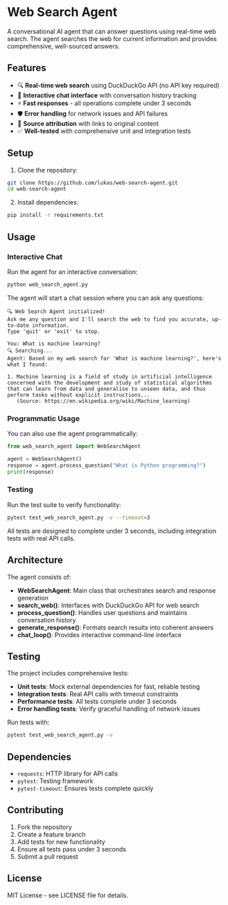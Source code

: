 # Web Search Agent

A conversational AI agent that can answer questions using real-time web search. The agent searches the web for current information and provides comprehensive, well-sourced answers.

## Features

- 🔍 **Real-time web search** using DuckDuckGo API (no API key required)
- 💬 **Interactive chat interface** with conversation history tracking
- ⚡ **Fast responses** - all operations complete under 3 seconds
- 🛡️ **Error handling** for network issues and API failures
- 📝 **Source attribution** with links to original content
- ✅ **Well-tested** with comprehensive unit and integration tests

## Setup

1. Clone the repository:
```bash
git clone https://github.com/lukas/web-search-agent.git
cd web-search-agent
```

2. Install dependencies:
```bash
pip install -r requirements.txt
```

## Usage

### Interactive Chat
Run the agent for an interactive conversation:
```bash
python web_search_agent.py
```

The agent will start a chat session where you can ask any questions:
```
🔍 Web Search Agent initialized!
Ask me any question and I'll search the web to find you accurate, up-to-date information.
Type 'quit' or 'exit' to stop.

You: What is machine learning?
🔍 Searching...
Agent: Based on my web search for 'What is machine learning?', here's what I found:

1. Machine learning is a field of study in artificial intelligence concerned with the development and study of statistical algorithms that can learn from data and generalise to unseen data, and thus perform tasks without explicit instructions...
   (Source: https://en.wikipedia.org/wiki/Machine_learning)
```

### Programmatic Usage
You can also use the agent programmatically:
```python
from web_search_agent import WebSearchAgent

agent = WebSearchAgent()
response = agent.process_question("What is Python programming?")
print(response)
```

### Testing
Run the test suite to verify functionality:
```bash
pytest test_web_search_agent.py -v --timeout=3
```

All tests are designed to complete under 3 seconds, including integration tests with real API calls.

## Architecture

The agent consists of:

- **WebSearchAgent**: Main class that orchestrates search and response generation
- **search_web()**: Interfaces with DuckDuckGo API for web search
- **process_question()**: Handles user questions and maintains conversation history
- **generate_response()**: Formats search results into coherent answers
- **chat_loop()**: Provides interactive command-line interface

## Testing

The project includes comprehensive tests:

- **Unit tests**: Mock external dependencies for fast, reliable testing
- **Integration tests**: Real API calls with timeout constraints
- **Performance tests**: All tests complete under 3 seconds
- **Error handling tests**: Verify graceful handling of network issues

Run tests with:
```bash
pytest test_web_search_agent.py -v
```

## Dependencies

- `requests`: HTTP library for API calls
- `pytest`: Testing framework
- `pytest-timeout`: Ensures tests complete quickly

## Contributing

1. Fork the repository
2. Create a feature branch
3. Add tests for new functionality
4. Ensure all tests pass under 3 seconds
5. Submit a pull request

## License

MIT License - see LICENSE file for details.